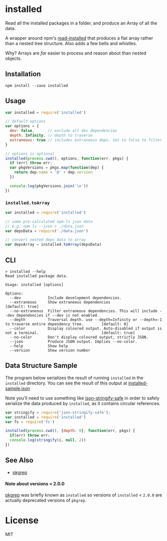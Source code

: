 # installed

Read all the installed packages in a folder, and produce an Array of all the data.

A wrapper around npm's [read-installed](https://github.com/npm/read-installed) that
produces a flat array rather than a nested tree structure. Also adds a few bells and whistles.

Why? Arrays are *far* easier to process and reason about than nested
objects.

## Installation

```
npm install --save installed
```

## Usage

```js
var installed = require('installed')

// default options
var options = {
  dev: false,      // exclude all dev dependencies
  depth: Infinity, // depth to traverse
  extraneous: true // includes extraneous deps. Set to false to filter extraneous dependencies out.
}

// options is optional
installed(process.cwd(), options, function(err, pkgs) {
  if (err) throw err;
  var pkgVersions = pkgs.map(function(dep) {
    return dep.name + '@' + dep.version
  })

  console.log(pkgVersions.join('\n'))
})

```

### `installed.toArray`

```js
var installed = require('installed')

// some pre-calculated npm-ls json data
// e.g. npm ls --json > ./data.json
var depsData = require('./data.json')

// convert nested deps data to array
var depsArray = installed.toArray(depsData)


```

## CLI

```
> installed --help
Read installed package data.

Usage: installed [options]

Options:
  --dev            Include development dependencies.
  --extraneous     Show extraneous dependencies                                                                   [default: true]
  --no-extraneous  Filter extraneous dependencies. This will include --dev dependencies if --dev is not enabled.
  --depth          Traversal depth. use --depth=Infinity or --depth=-1 to traverse entire dependency tree.        [default: 0]
  --color          Display coloured output. Auto-disabled if output is not a terminal.                            [default: true]
  --no-color       Don't display coloured output, strictly JSON.
  --json           Produce JSON output. Implies --no-color.
  --help           Show help
  --version        Show version number
```

## Data Structure Sample

The program below serializes the result of running `installed` in the
`installed` directory. You can see the result of this output at [installed-sample.json](https://github.com/timoxley/installed/blob/master/installed-sample.json)

Note you'll need to use something like [json-stringify-safe](https://github.com/isaacs/json-stringify-safe) in order to safely serialize the data produced by `installed`, as it contains circular references.

```js
var stringify = require('json-stringify-safe');
var installed = require('installed')
var fs = require('fs')

installed(process.cwd(), {depth: 0}, function(err, pkgs) {
  if(err) throw err;
  console.log(stringify(i, null, 2))
})
```

## See Also

* [pkgrep](http://github.com/timoxley/pkgrep)

#### Note about versions < 2.0.0

[pkgrep](http://github.com/timoxley/pkgrep) was  briefly known as `installed` so versions of `installed` <
`2.0.0` are actually deprecated versions of `pkgrep`.

# License

MIT
